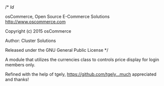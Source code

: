 /*
  $Id$

  osCommerce, Open Source E-Commerce Solutions
  http://www.oscommerce.com

  Copyright (c) 2015 osCommerce

  Author: Cluster Solutions

  Released under the GNU General Public License
*/

A module that utilizes the currencies class to controls price display for login members only. 

Refined with the help of tgely, https://github.com/tgely...much appreciated and thanks!
